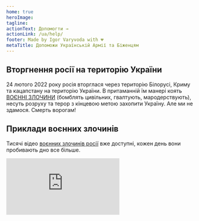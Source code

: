 ```yaml
---
home: true
heroImage:
tagline:
actionText: Допомогти →
actionLink: /ua/help/
footer: Made by Igor Varyvoda with 💔
metaTitle: Допоможи Українській Армії та Біженцям
---
```

## Вторгнення росії на територію України
24 лютого 2022 року росія вторглася через територію Білорусі, Криму та кацапстану на територію України. В притаманній їм манері коять <a href="https://www.nurnberg2022.org/en">ВОЄННІ ЗЛОЧИНИ</a> (бомблять цивільних, гвалтують, мародерствують), несуть розруху та терор з кінцевою метою захопити Україну. Але ми не здамося. Смерть ворогам!
## Приклади воєнних злочинів
Тисячі відео <a href="https://www.nurnberg2022.org/en">воєнних злочинів росії</a> вже доступні, кожен день вони пробивають дно все більше.
<div class="video-container">
<iframe src="https://www.youtube.com/embed/YNW748pG0Nw" title="YouTube video player" frameborder="0" allow="accelerometer; autoplay; clipboard-write; encrypted-media; gyroscope; picture-in-picture" allowfullscreen></iframe>
</div>
